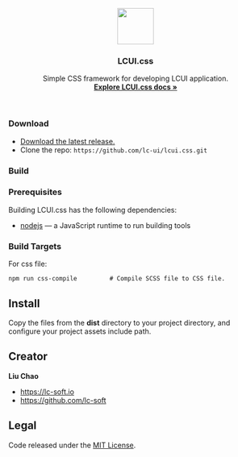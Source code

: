 <p align="center">
  <a href="http://lcui.org">
    <img src="https://lcui.lc-soft.io/static/images/lcui-logo-lg.png" width=72 height=72>
  </a>

  <h3 align="center">LCUI.css</h3>

  <p align="center">
    Simple CSS framework for developing LCUI application.
    <br>
    <a href="https://docs.lcui.lc-soft.io/"><strong>Explore LCUI.css docs &raquo;</strong></a>
  </p>
</p>

<br>

### Download

- [Download the latest release.](https://github.com/lc-ui/lcui.css/releases)
- Clone the repo: `https://github.com/lc-ui/lcui.css.git`

### Build

### Prerequisites

Building LCUI.css has the following dependencies:

* [nodejs](https://nodejs.org) — a JavaScript runtime to run building tools

### Build Targets

For css file:

    npm run css-compile         # Compile SCSS file to CSS file.

## Install

Copy the files from the **dist** directory to your project directory, and configure your project assets include path.

## Creator

**Liu Chao**

- <https://lc-soft.io>
- <https://github.com/lc-soft>

## Legal

Code released under the [MIT License](https://github.com/lc-ui/lcui.css/blob/master/LICENSE).
